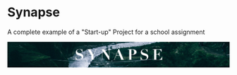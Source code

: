 # Synapse
A complete example of a "Start-up" Project for a school assignment

![Synapse](img/long.png)
